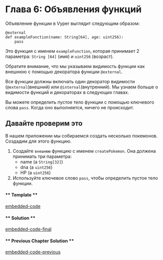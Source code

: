 <!-- Add translation for the following page: https://learn.vyperlang.org/#/1/function_declarations
Do NOT change the code below. The below code runs the code editor -->

# Глава 6: Объявления функций

Объявление функции в Vyper выглядит следующим образом:

```vyper
@external
def exampleFunction(name: String[64], age: uint256):
    pass
```

Это функция с именем `exampleFunction`, которая принимает 2 параметра: `String [64]` (имя) и `uint256` (возраст).

Обратите внимание, что мы указываем видимость функции как внешнюю с помощью декоратора функции `@external`.

Все функции должны включать один декоратор видимости (`@external`(внешний) или `@internal`(внутренний). Мы узнаем больше о видимости функций и декораторах в следующих главах.

Вы можете определить пустое тело функции с помощью ключевого слова `pass`. Когда оно выполняется, ничего не происходит.

## Давайте проверим это

В нашем приложении мы собираемся создать несколько покемонов. Создадим для этого функцию.

1. Создайте `внешнюю` функцию с именем `createPokemon`. Она должена принимать три параметра:
   - name (a `String[32]`)
   - dna (a `uint256`)
   - HP (a `uint256`)
2. Используйте ключевое слово `pass`, чтобы определить пустое тело функции.

<!-- tabs:start -->

#### ** Template **

[embedded-code](../../assets/1/1.6-template-code.vy ':include :type=code embed-template')

#### ** Solution **

[embedded-code-final](../../assets/1/1.6-finished-code.vy ':include :type=code embed-final')

#### ** Previous Chapter Solution **

[embedded-code-previous](../../assets/1/1.5-finished-code.vy ':include :type=code embed-previous')

<!-- tabs:end -->
